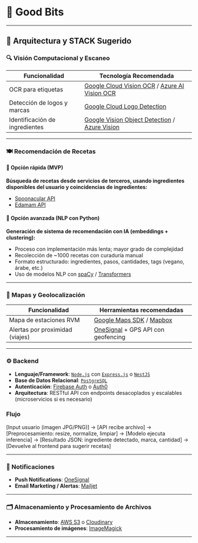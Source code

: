 # 🌱 Good Bits

---

## 🧠 Arquitectura y STACK Sugerido

### 🔍 Visión Computacional y Escaneo

| Funcionalidad                     | Tecnología Recomendada                                                                                  |
|----------------------------------|----------------------------------------------------------------------------------------------------------|
| OCR para etiquetas               | [Google Cloud Vision OCR](https://cloud.google.com/vision/docs/ocr) / [Azure AI Vision OCR](https://learn.microsoft.com/en-us/azure/ai-services/computer-vision/overview) |
| Detección de logos y marcas      | [Google Cloud Logo Detection](https://cloud.google.com/vision/docs/detecting-logos)                     |
| Identificación de ingredientes   | [Google Vision Object Detection](https://cloud.google.com/vision/docs/object-localizer) / [Azure Vision](https://learn.microsoft.com/en-us/azure/ai-services/computer-vision/) |

---

### 🍽️ Recomendación de Recetas

#### 🔹 Opción rápida (MVP)
**Búsqueda de recetas desde servicios de terceros, usando ingredientes disponibles del usuario y coincidencias de ingredientes:**
- [Spoonacular API](https://spoonacular.com/food-api)  
- [Edamam API](https://developer.edamam.com/)

#### 🔹 Opción avanzada (NLP con Python)
**Generación de sistema de recomendación con IA (embeddings + clustering):**
- Proceso con implementación más lenta; mayor grado de complejidad
- Recolección de ~1000 recetas con curaduría manual
- Formato estructurado: ingredientes, pasos, cantidades, tags (vegano, árabe, etc.)
- Uso de modelos NLP con [spaCy](https://spacy.io/) / [Transformers](https://huggingface.co/transformers/)

---

### 📍 Mapas y Geolocalización

| Funcionalidad                  | Herramientas recomendadas                                                                 |
|-------------------------------|--------------------------------------------------------------------------------------------|
| Mapa de estaciones RVM        | [Google Maps SDK](https://developers.google.com/maps/documentation) / [Mapbox](https://www.mapbox.com/) |
| Alertas por proximidad (viajes) | [OneSignal](https://onesignal.com/) + GPS API con geofencing                              |

---

### ⚙️ Backend

- **Lenguaje/Framework**: [`Node.js`](https://nodejs.org/) con [`Express.js`](https://expressjs.com/) o [`NestJS`](https://nestjs.com/)
- **Base de Datos Relacional**: [`PostgreSQL`](https://www.postgresql.org/)
- **Autenticación**: [Firebase Auth](https://firebase.google.com/products/auth) o [Auth0](https://auth0.com/)
- **Arquitectura**: RESTful API con endpoints desacoplados y escalables (microservicios si es necesario)

### Flujo

[Input usuario (imagen JPG/PNG)] →
[API recibe archivo] →
[Preprocesamiento: resize, normalize, limpiar] →
[Modelo ejecuta inferencia] →
[Resultado JSON: ingrediente detectado, marca, cantidad] →
[Devuelve al frontend para sugerir recetas]


---

### 📢 Notificaciones

- **Push Notifications**: [OneSignal](https://onesignal.com/)
- **Email Marketing / Alertas**: [Mailjet](https://www.mailjet.com/)

---

### 🗂️ Almacenamiento y Procesamiento de Archivos

- **Almacenamiento**: [AWS S3](https://aws.amazon.com/s3/) o [Cloudinary](https://cloudinary.com/)
- **Procesamiento de imágenes**: [ImageMagick](https://imagemagick.org/)

---
